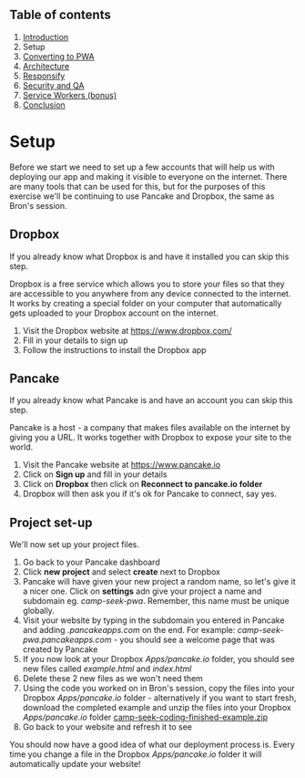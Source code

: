 ## Table of contents

1. [Introduction](README.md)
1. Setup
1. [Converting to PWA](Step-2-Convert-to-PWA.md)
1. [Architecture](Step-3-Architecture.md)
1. [Responsify](Step-4-Responsify.md)
1. [Security and QA](Step-5-Security-and-QA.md)
1. [Service Workers (bonus)](Step-6-Bonus-Service-Workers.md)
1. [Conclusion](Step-7-Conclusion.md)

# Setup

Before we start we need to set up a few accounts that will help us with deploying our app and making it visible to everyone on the internet. There are many tools that can be used for this, but for the purposes of this exercise we'll be continuing to use Pancake and Dropbox, the same as Bron's session.

## Dropbox

If you already know what Dropbox is and have it installed you can skip this step. 

Dropbox is a free service which allows you to store your files so that they are accessible to you anywhere from any device connected to the internet. It works by creating a special folder on your computer that automatically gets uploaded to your Dropbox account on the internet.

1. Visit the Dropbox website at https://www.dropbox.com/
1. Fill in your details to sign up
1. Follow the instructions to install the Dropbox app

## Pancake

If you already know what Pancake is and have an account you can skip this step. 

Pancake is a host - a company that makes files available on the internet by giving you a URL. It works together with Dropbox to expose your site to the world.

1. Visit the Pancake website at https://www.pancake.io
1. Click on **Sign up** and fill in your details
1. Click on **Dropbox** then click on **Reconnect to pancake.io folder**
1. Dropbox will then ask you if it's ok for Pancake to connect, say yes.

## Project set-up

We'll now set up your project files.

1. Go back to your Pancake dashboard
1. Click **new project** and select **create** next to Dropbox
1. Pancake will have given your new project a random name, so let's give it a nicer one. Click on **settings** adn give your project a name and subdomain eg. *camp-seek-pwa*. Remember, this name must be unique globally.
1. Visit your website by typing in the subdomain you entered in Pancake and adding *.pancakeapps.com* on the end. For example: *camp-seek-pwa.pancakeapps.com* - you should see a welcome page that was created by Pancake
1. If you now look at your Dropbox *Apps/pancake.io* folder, you should see new files called *example.html* and *index.html*
1. Delete these 2 new files as we won't need them
1. Using the code you worked on in Bron's session, copy the files into your Dropbox *Apps/pancake.io* folder - alternatively if you want to start fresh, download the completed example and unzip the files into your Dropbox *Apps/pancake.io* folder [camp-seek-coding-finished-example.zip](https://www.dropbox.com/s/kftry2abg4sbke9/camp-seek-coding-finished-example.zip?dl=1)
1. Go back to your website and refresh it to see 

You should now have a good idea of what our deployment process is. Every time you change a file in the Dropbox *Apps/pancake.io* folder it will automatically update your website!